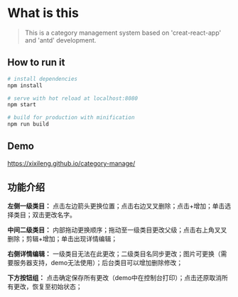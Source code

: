 # What is this

> This is a category management system based on 'creat-react-app' and 'antd' development.

## How to run it

``` bash
# install dependencies
npm install

# serve with hot reload at localhost:8080
npm start

# build for production with minification
npm run build
```

## Demo
https://xixileng.github.io/category-manage/

## 功能介绍

**左侧一级类目：** 点击左边箭头更换位置；点击右边叉叉删除；点击+增加；单击选择类目；双击更改名字。

**中间二级类目：** 内部拖动更换顺序；拖动至一级类目更改父级；点击右上角叉叉删除；剪辑+增加；单击出现详情编辑；

**右侧详情编辑：** 一级类目无法在此更改；二级类目名同步更改；图片可更换（需要服务器支持，demo无法使用）；后台类目可以增加删除修改；

**下方按钮组：** 点击确定保存所有更改（demo中在控制台打印）；点击还原取消所有更改，恢复至初始状态；
